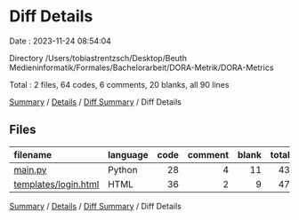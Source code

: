 # Diff Details

Date : 2023-11-24 08:54:04

Directory /Users/tobiastrentzsch/Desktop/Beuth Medieninformatik/Formales/Bachelorarbeit/DORA-Metrik/DORA-Metrics

Total : 2 files,  64 codes, 6 comments, 20 blanks, all 90 lines

[Summary](results.md) / [Details](details.md) / [Diff Summary](diff.md) / Diff Details

## Files
| filename | language | code | comment | blank | total |
| :--- | :--- | ---: | ---: | ---: | ---: |
| [main.py](/main.py) | Python | 28 | 4 | 11 | 43 |
| [templates/login.html](/templates/login.html) | HTML | 36 | 2 | 9 | 47 |

[Summary](results.md) / [Details](details.md) / [Diff Summary](diff.md) / Diff Details